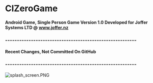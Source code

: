 # CIZeroGame
#### Android Game, Single Person Game Version 1.0 Developed for Joffer Systems  LTD  @ www.joffer.nz


### --------------------------------------------------------

#### Recent Changes, Not Committed On GitHub

### --------------------------------------------------------
![splash_screen.PNG](https://github.com/Alok0220/CIZeroGame/app/src/main/res/drawable-v24/splash_screen.PNG)

